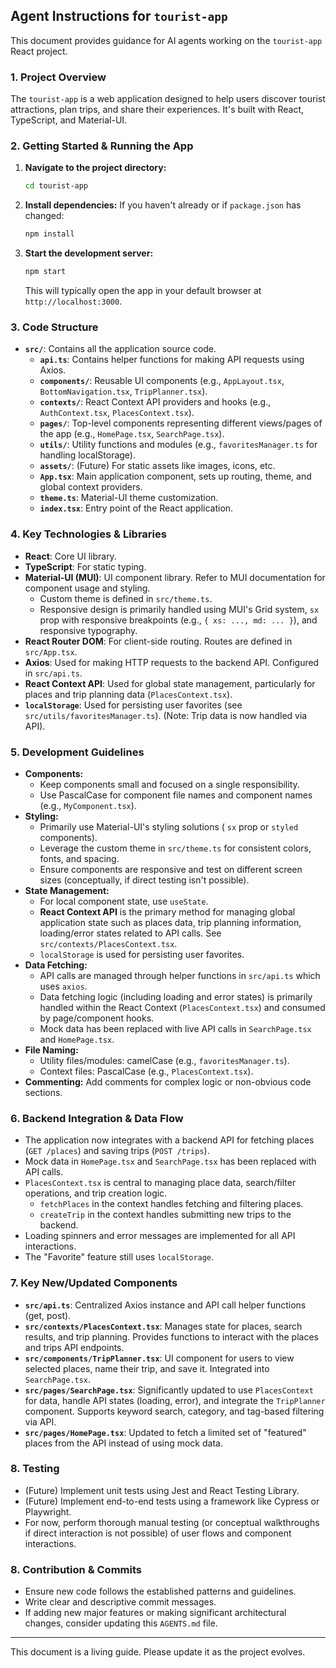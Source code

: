 ## Agent Instructions for `tourist-app`

This document provides guidance for AI agents working on the `tourist-app` React project.

### 1. Project Overview

The `tourist-app` is a web application designed to help users discover tourist attractions, plan trips, and share their experiences. It's built with React, TypeScript, and Material-UI.

### 2. Getting Started & Running the App

1.  **Navigate to the project directory:**
    ```bash
    cd tourist-app
    ```
2.  **Install dependencies:** If you haven't already or if `package.json` has changed:
    ```bash
    npm install
    ```
3.  **Start the development server:**
    ```bash
    npm start
    ```
    This will typically open the app in your default browser at `http://localhost:3000`.

### 3. Code Structure

*   **`src/`**: Contains all the application source code.
    *   **`api.ts`**: Contains helper functions for making API requests using Axios.
    *   **`components/`**: Reusable UI components (e.g., `AppLayout.tsx`, `BottomNavigation.tsx`, `TripPlanner.tsx`).
    *   **`contexts/`**: React Context API providers and hooks (e.g., `AuthContext.tsx`, `PlacesContext.tsx`).
    *   **`pages/`**: Top-level components representing different views/pages of the app (e.g., `HomePage.tsx`, `SearchPage.tsx`).
    *   **`utils/`**: Utility functions and modules (e.g., `favoritesManager.ts` for handling localStorage).
    *   **`assets/`**: (Future) For static assets like images, icons, etc.
    *   **`App.tsx`**: Main application component, sets up routing, theme, and global context providers.
    *   **`theme.ts`**: Material-UI theme customization.
    *   **`index.tsx`**: Entry point of the React application.

### 4. Key Technologies & Libraries

*   **React**: Core UI library.
*   **TypeScript**: For static typing.
*   **Material-UI (MUI)**: UI component library. Refer to MUI documentation for component usage and styling.
    *   Custom theme is defined in `src/theme.ts`.
    *   Responsive design is primarily handled using MUI's Grid system, `sx` prop with responsive breakpoints (e.g., `{ xs: ..., md: ... }`), and responsive typography.
*   **React Router DOM**: For client-side routing. Routes are defined in `src/App.tsx`.
*   **Axios**: Used for making HTTP requests to the backend API. Configured in `src/api.ts`.
*   **React Context API**: Used for global state management, particularly for places and trip planning data (`PlacesContext.tsx`).
*   **`localStorage`**: Used for persisting user favorites (see `src/utils/favoritesManager.ts`). (Note: Trip data is now handled via API).

### 5. Development Guidelines

*   **Components:**
    *   Keep components small and focused on a single responsibility.
    *   Use PascalCase for component file names and component names (e.g., `MyComponent.tsx`).
*   **Styling:**
    *   Primarily use Material-UI's styling solutions ( `sx` prop or `styled` components).
    *   Leverage the custom theme in `src/theme.ts` for consistent colors, fonts, and spacing.
    *   Ensure components are responsive and test on different screen sizes (conceptually, if direct testing isn't possible).
*   **State Management:**
    *   For local component state, use `useState`.
    *   **React Context API** is the primary method for managing global application state such as places data, trip planning information, loading/error states related to API calls. See `src/contexts/PlacesContext.tsx`.
    *   `localStorage` is used for persisting user favorites.
*   **Data Fetching:**
    *   API calls are managed through helper functions in `src/api.ts` which uses `axios`.
    *   Data fetching logic (including loading and error states) is primarily handled within the React Context (`PlacesContext.tsx`) and consumed by page/component hooks.
    *   Mock data has been replaced with live API calls in `SearchPage.tsx` and `HomePage.tsx`.
*   **File Naming:**
    *   Utility files/modules: camelCase (e.g., `favoritesManager.ts`).
    *   Context files: PascalCase (e.g., `PlacesContext.tsx`).
*   **Commenting:** Add comments for complex logic or non-obvious code sections.

### 6. Backend Integration & Data Flow

*   The application now integrates with a backend API for fetching places (`GET /places`) and saving trips (`POST /trips`).
*   Mock data in `HomePage.tsx` and `SearchPage.tsx` has been replaced with API calls.
*   `PlacesContext.tsx` is central to managing place data, search/filter operations, and trip creation logic.
    *   `fetchPlaces` in the context handles fetching and filtering places.
    *   `createTrip` in the context handles submitting new trips to the backend.
*   Loading spinners and error messages are implemented for all API interactions.
*   The "Favorite" feature still uses `localStorage`.

### 7. Key New/Updated Components

*   **`src/api.ts`**: Centralized Axios instance and API call helper functions (get, post).
*   **`src/contexts/PlacesContext.tsx`**: Manages state for places, search results, and trip planning. Provides functions to interact with the places and trips API endpoints.
*   **`src/components/TripPlanner.tsx`**: UI component for users to view selected places, name their trip, and save it. Integrated into `SearchPage.tsx`.
*   **`src/pages/SearchPage.tsx`**: Significantly updated to use `PlacesContext` for data, handle API states (loading, error), and integrate the `TripPlanner` component. Supports keyword search, category, and tag-based filtering via API.
*   **`src/pages/HomePage.tsx`**: Updated to fetch a limited set of "featured" places from the API instead of using mock data.

### 8. Testing

*   (Future) Implement unit tests using Jest and React Testing Library.
*   (Future) Implement end-to-end tests using a framework like Cypress or Playwright.
*   For now, perform thorough manual testing (or conceptual walkthroughs if direct interaction is not possible) of user flows and component interactions.

### 8. Contribution & Commits

*   Ensure new code follows the established patterns and guidelines.
*   Write clear and descriptive commit messages.
*   If adding new major features or making significant architectural changes, consider updating this `AGENTS.md` file.

---

This document is a living guide. Please update it as the project evolves.
